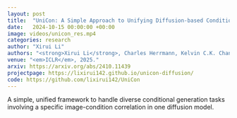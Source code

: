 ```yaml
---
layout: post
title:  "UniCon: A Simple Approach to Unifying Diffusion-based Conditional Generation"
date:   2024-10-15 00:00:00 +00:00
image: videos/unicon_res.mp4
categories: research
author: "Xirui Li"
authors: "<strong>Xirui Li</strong>, Charles Herrmann, Kelvin C.K. Chan, Yinxiao Li, Deqing Sun, Chao Ma, Ming-Hsuan Yang"
venue: "<em>ICLR</em>, 2025."
arxiv: https://arxiv.org/abs/2410.11439
projectpage: https://lixirui142.github.io/unicon-diffusion/
code: https://github.com/lixirui142/UniCon
---
```

A simple, unified framework to handle diverse conditional generation tasks involving a specific image-condition correlation in one diffusion model.
